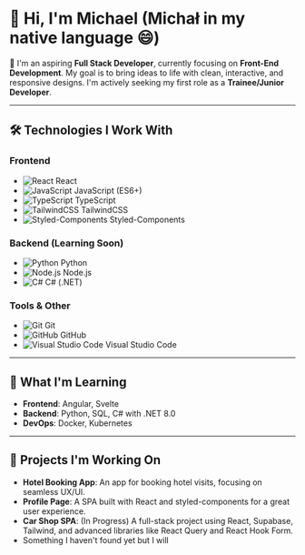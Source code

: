 # 👋 Hi, I'm Michael (Michał in my native language 😄)

🌟 I'm an aspiring **Full Stack Developer**, currently focusing on **Front-End Development**. My goal is to bring ideas to life with clean, interactive, and responsive designs. I'm actively seeking my first role as a **Trainee/Junior Developer**.

---

## 🛠 Technologies I Work With

### Frontend
- ![React](https://img.shields.io/badge/-React-61DAFB?logo=react&logoColor=white&style=flat-square) React
- ![JavaScript](https://img.shields.io/badge/-JavaScript-F7DF1E?logo=javascript&logoColor=black&style=flat-square) JavaScript (ES6+)
- ![TypeScript](https://img.shields.io/badge/-TypeScript-007ACC?logo=typescript&logoColor=white&style=flat-square) TypeScript
- ![TailwindCSS](https://img.shields.io/badge/-TailwindCSS-38B2AC?logo=tailwind-css&logoColor=white&style=flat-square) TailwindCSS
- ![Styled-Components](https://img.shields.io/badge/-Styled--Components-DB7093?logo=styled-components&logoColor=white&style=flat-square) Styled-Components

### Backend (Learning Soon)
- ![Python](https://img.shields.io/badge/-Python-3776AB?logo=python&logoColor=white&style=flat-square) Python
- ![Node.js](https://img.shields.io/badge/-Node.js-339933?logo=node.js&logoColor=white&style=flat-square) Node.js
- ![C#](https://img.shields.io/badge/-C%23-239120?logo=c-sharp&logoColor=white&style=flat-square) C# (.NET)

### Tools & Other
- ![Git](https://img.shields.io/badge/-Git-F05032?logo=git&logoColor=white&style=flat-square) Git
- ![GitHub](https://img.shields.io/badge/-GitHub-181717?logo=github&logoColor=white&style=flat-square) GitHub
- ![Visual Studio Code](https://img.shields.io/badge/-VS%20Code-007ACC?logo=visual-studio-code&logoColor=white&style=flat-square) Visual Studio Code

---

## 🚀 What I'm Learning

- **Frontend**: Angular, Svelte
- **Backend**: Python, SQL, C# with .NET 8.0
- **DevOps**: Docker, Kubernetes

---

## 🌱 Projects I'm Working On

- **Hotel Booking App**: An app for booking hotel visits, focusing on seamless UX/UI.
- **Profile Page**: A SPA built with React and styled-components for a great user experience.
- **Car Shop SPA**: (In Progress) A full-stack project using React, Supabase, Tailwind, and advanced libraries like React Query and React Hook Form.
- Something I haven't found yet but I will 
